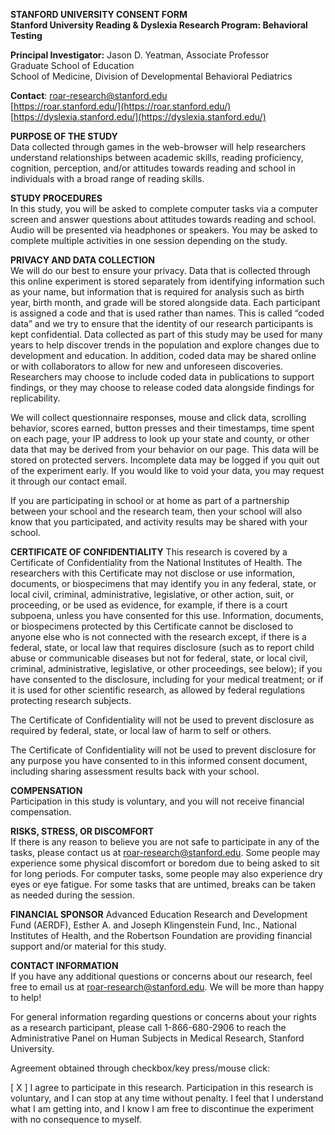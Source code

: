 **STANFORD UNIVERSITY CONSENT FORM**  
**Stanford University Reading & Dyslexia Research Program: Behavioral Testing**

**Principal Investigator:** Jason D. Yeatman, Associate Professor  
 Graduate School of Education  
 School of Medicine, Division of Developmental Behavioral Pediatrics

**Contact**: 	[roar-research@stanford.edu](mailto:roar-research@stanford.edu)  
		[https://roar.stanford.edu/](https://roar.stanford.edu/)  
		[https://dyslexia.stanford.edu/](https://dyslexia.stanford.edu/) 

**PURPOSE OF THE STUDY**  
Data collected through games in the web-browser will help researchers understand relationships between academic skills, reading proficiency, cognition, perception, and/or attitudes towards reading and school in individuals with a broad range of reading skills.  
   
**STUDY PROCEDURES**  
In this study, you will be asked to complete computer tasks via a computer screen and answer questions about attitudes towards reading and school. Audio will be presented via headphones or speakers. You may be asked to complete multiple activities in one session depending on the study. 

**PRIVACY AND DATA COLLECTION**  
We will do our best to ensure your privacy. Data that is collected through this online experiment is stored separately from identifying information such as your name, but information that is required for analysis such as birth year, birth month, and grade will be stored alongside data. Each participant is assigned a code and that is used rather than names. This is called “coded data” and we try to ensure that the identity of our research participants is kept confidential. Data collected as part of this study may be used for many years to help discover trends in the population and explore changes due to development and education. In addition, coded data may be shared online or with collaborators to allow for new and unforeseen discoveries. Researchers may choose to include coded data in publications to support findings, or they may choose to release coded data alongside findings for replicability.

We will collect questionnaire responses, mouse and click data, scrolling behavior, scores earned, button presses and their timestamps, time spent on each page, your IP address to look up your state and county, or other data that may be derived from your behavior on our page. This data will be stored on protected servers. Incomplete data may be logged if you quit out of the experiment early. If you would like to void your data, you may request it through our contact email.

If you are participating in school or at home as part of a partnership between your school and the research team, then your school will also know that you participated, and activity results may be shared with your school.

**CERTIFICATE OF CONFIDENTIALITY** 
This research is covered by a Certificate of Confidentiality from the National Institutes of Health. The researchers with this Certificate may not disclose or use information, documents, or biospecimens that may identify you in any federal, state, or local civil, criminal, administrative, legislative, or other action, suit, or proceeding, or be used as evidence, for example, if there is a court subpoena, unless you have consented for this use. Information, documents, or biospecimens protected by this Certificate cannot be disclosed to anyone else who is not connected with the research except, if there is a federal, state, or local law that requires disclosure (such as to report child abuse or communicable diseases but not for federal, state, or local civil, criminal, administrative, legislative, or other proceedings, see below); if you have consented to the disclosure, including for your medical treatment; or if it is used for other scientific research, as allowed by federal regulations protecting research subjects.

The Certificate of Confidentiality will not be used to prevent disclosure as required by federal, state, or local law of harm to self or others.

The Certificate of Confidentiality will not be used to prevent disclosure for any purpose you have consented to in this informed consent document, including sharing assessment results back with your school.

**COMPENSATION**  
Participation in this study is voluntary, and you will not receive financial compensation.

**RISKS, STRESS, OR DISCOMFORT**  
If there is any reason to believe you are not safe to participate in any of the tasks, please contact us at [roar-research@stanford.edu](mailto:roar-research@stanford.edu). Some people may experience some physical discomfort or boredom due to being asked to sit for long periods. For computer tasks, some people may also experience dry eyes or eye fatigue. For some tasks that are untimed, breaks can be taken as needed during the session.

**FINANCIAL SPONSOR**
Advanced Education Research and Development Fund (AERDF), Esther A. and Joseph Klingenstein Fund, Inc., National Institutes of Health, and the Robertson Foundation are providing financial support and/or material for this study.

**CONTACT INFORMATION**  
If you have any additional questions or concerns about our research, feel free to email us at [roar-research@stanford.edu](mailto:roar-research@stanford.edu). We will be more than happy to help\!

For general information regarding questions or concerns about your rights as a research participant, please call 1-866-680-2906 to reach the Administrative Panel on Human Subjects in Medical Research, Stanford University.

Agreement obtained through checkbox/key press/mouse click: 

\[ X \]  I agree to participate in this research. Participation in this research is voluntary, and I can stop at any time without penalty. I feel that I understand what I am getting into, and I know I am free to discontinue the experiment with no consequence to myself.

